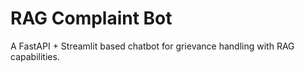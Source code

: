 # RAG Complaint Bot
A FastAPI + Streamlit based chatbot for grievance handling with RAG capabilities.
